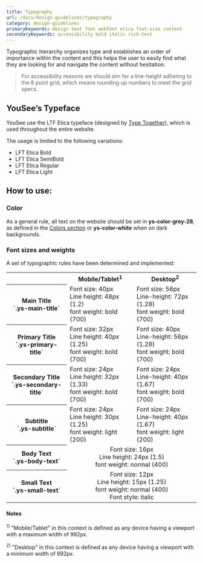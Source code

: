 ```yaml
---
title: Typography
url: /docs/design-guidelines/typography
category: design-guidelines
primaryKeywords: design text font webfont etica font-size content
secondaryKeywords: accessibility bold italic rich-text
---
```


Typographic hierarchy organizes type and establishes an order of importance within the content and this helps the user to easily find what they are looking for and navigate the content without hesitation.

> For accessibility reasons we should aim for a line-height adhering to the 8 point grid, which means rounding up numbers to meet the grid specs.

## YouSee’s Typeface
YouSee use the LTF Etica typeface (designed by [Type Together](https://www.type-together.com/)), which is used throughout the entire website.

The usage is limited to the following variations:
- LFT Etica Bold
- LFT Etica SemiBold
- LFT Etica Regular
- LFT Etica Light

## How to use:

### Color
As a general rule, all text on the website should be set in **ys-color-grey-28**, as defined in the [Colors section](colors) or **ys-color-white** when on dark backgrounds.

### Font sizes and weights
A set of typographic rules have been determined and implemented:

<table>
  <tr>
    <td></td>
    <th scope="col">Mobile/Tablet<sup>1</sup></th>
    <th scope="col">Desktop<sup>2</sup></th>
  </tr>
  <tr>
    <th scope="row">Main Title<br />`.ys-main-title`</th>
    <td>Font size: 40px<br>Line height: 48px (1.2)<br>font weight: bold (700)</td>
    <td>Font size: 56px<br>Line-height: 72px (1.28)<br>font weight: bold (700)</td>
  </tr>
  <tr>
    <th scope="row">Primary Title<br />`.ys-primary-title`</th>
    <td>Font size: 32px<br>Line height: 40px (1.25)<br>font weight: bold (700)</td>
    <td>Font size: 40px<br>Line-height: 56px (1.28)<br>font weight: bold (700)</td>
  </tr>
  <tr>
    <th scope="row">Secondary Title<br />`.ys-secondary-title`</th>
    <td>Font size: 24px<br>Line height: 32px (1.33)<br>font weight: bold (700)</td>
    <td>Font size: 24px<br>Line-height: 40px (1.67)<br>font weight: bold (700)</td>
  </tr>
  <tr>
    <th scope="row">Subtitle<br />`.ys-subtitle`</th>
    <td>Font size: 24px<br>Line height: 30px (1.25)<br>font weight: light (200)</td>
    <td>Font size: 24px<br>Line-height: 40px (1.67)<br>font weight: light (200)</td>
  </tr>
  <tr>
    <th scope="row">Body Text<br />`.ys-body-text`</th>
    <td colspan="2" style="text-align: center">Font size: 16px<br>Line height: 24px (1.5)<br>font weight: normal (400)</td>
  </tr>
  <tr>
    <th scope="row">Small Text<br />`.ys-small-text`</th>
    <td colspan="2" style="text-align: center">Font size: 12px<br>Line height: 15px (1.25)<br>font weight: normal (400)<br>Font style: italic</td>
</table>

#### Notes
<sup>1)</sup> "Mobile/Tablet" in this context is defined as any device having a viewport with a maximum width of 992px.

<sup>2)</sup> "Desktop" in this context is defined as any device having a viewport with a minimum width of 992px.




